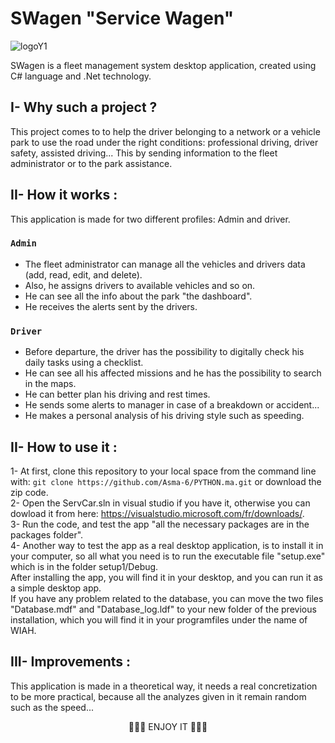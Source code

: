 # SWagen "Service Wagen"
![logoY1](https://user-images.githubusercontent.com/77125092/138615204-670aaeb3-3485-42f5-886c-e9cf55412938.png)
    
SWagen is a fleet management system desktop application, created using C# language and .Net technology.

## I- Why such a project ?
This project comes to to help the driver belonging to a network or a vehicle park to use the road under the right conditions: professional driving, driver safety, assisted driving... This by sending information to the fleet administrator or to the park assistance.

## II- How it works :
This application is made for two different profiles: Admin and driver.

### `Admin `
* The fleet administrator can manage all the vehicles and drivers data (add, read, edit, and delete).
* Also, he assigns drivers to available vehicles and so on.
* He can see all the info about the park "the dashboard".
* He receives the alerts sent by the drivers.

###  `Driver `
* Before departure, the driver has the possibility to digitally check his daily tasks using a checklist.
* He can see all his affected missions and he has the possibility to search in the maps.
* He can better plan his driving and rest times.
* He sends some alerts to manager in case of a breakdown or accident... 
* He makes a personal analysis of his driving style such as speeding.

## II- How to use it :
1- At first, clone this repository to your local space from the command line with:
`git clone https://github.com/Asma-6/PYTHON.ma.git` or download the zip code. \
2- Open the ServCar.sln in visual studio if you have it, otherwise you can dowload it from here: https://visualstudio.microsoft.com/fr/downloads/. \
3- Run the code, and test the app "all the necessary packages are in the packages folder". \
4- Another way to test the app as a real desktop application, is to install it in your computer, so all what you need is to run the executable file "setup.exe" which is in the folder setup1/Debug. \
After installing the app, you will find it in your desktop, and you can run it as a simple desktop app. \
If you have any problem related to the database, you can move the two files "Database.mdf" and "Database_log.ldf" to your new folder of the previous installation, which you will find it in your programfiles under the name of WIAH. 

## III- Improvements :
This application is made in a theoretical way, it needs a real concretization to be more practical, because all the analyzes given in it remain random such as the speed...

<p align="center">
    🌟🌟🌟 ENJOY IT 🌟🌟🌟
</p>
                                    	
  
